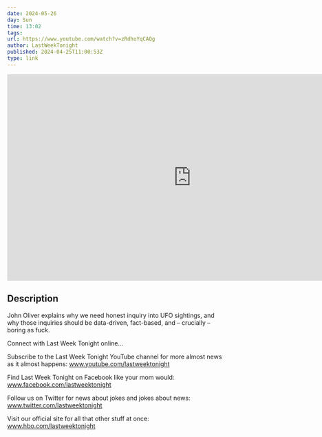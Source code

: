 ```yaml
---
date: 2024-05-26
day: Sun
time: 13:02
tags:
url: https://www.youtube.com/watch?v=zRdhoYqCAQg
author: LastWeekTonight
published: 2024-04-25T11:00:53Z
type: link
---
```



<iframe width="854" height="480" src="https://www.youtube.com/embed/zRdhoYqCAQg" frameborder="0" allowfullscreen></iframe>

## Description
John Oliver explains why we need honest inquiry into UFO sightings, and why those inquiries should be data-driven, fact-based, and – crucially – boring as fuck.

Connect with Last Week Tonight online... 

Subscribe to the Last Week Tonight YouTube channel for more almost news as it almost happens: www.youtube.com/lastweektonight 

Find Last Week Tonight on Facebook like your mom would: www.facebook.com/lastweektonight 

Follow us on Twitter for news about jokes and jokes about news: www.twitter.com/lastweektonight 

Visit our official site for all that other stuff at once: www.hbo.com/lastweektonight